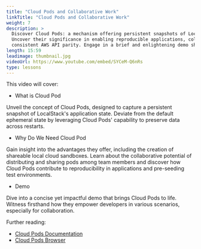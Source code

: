 ```yaml
---
title: "Cloud Pods and Collaborative Work"
linkTitle: "Cloud Pods and Collaborative Work"
weight: 7
description: >
  Discover Cloud Pods: a mechanism offering persistent snapshots of LocalStack's application state. 
  Uncover their significance in enabling reproducible applications, collaborative sandboxing, and 
  consistent AWS API parity. Engage in a brief and enlightening demo showcasing their practicality.
length: 15:59
leadimage: thumbnail.jpg
videoUrl: https://www.youtube.com/embed/SYCeM-Q6nRs
type: lessons
---
```


This video will cover: 

- What is Cloud Pod

Unveil the concept of Cloud Pods, designed to capture a persistent snapshot of LocalStack's application state.
Deviate from the default ephemeral state by leveraging Cloud Pods' capability to preserve data across restarts.
- Why Do We Need Cloud Pod

Gain insight into the advantages they offer, including the creation of shareable local cloud sandboxes.
Learn about the collaborative potential of distributing and sharing pods among team members and discover 
how Cloud Pods contribute to reproducibility in applications and pre-seeding test environments.
- Demo

Dive into a concise yet impactful demo that brings Cloud Pods to life.
Witness firsthand how they empower developers in various scenarios, especially for collaboration.

Further reading:

- [Cloud Pods Documentation](https://docs.localstack.cloud/user-guide/tools/cloud-pods/)
- [Cloud Pods Browser](https://docs.localstack.cloud/user-guide/web-application/cloud-pods-browser/)